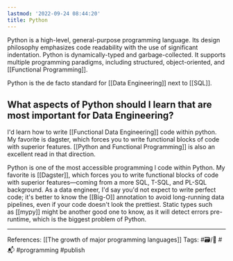 ```yaml
---
lastmod: '2022-09-24 08:44:20'
title: Python
---
```


Python is a high-level, general-purpose programming language. Its design philosophy emphasizes code readability with the use of significant indentation. Python is dynamically-typed and garbage-collected. It supports multiple programming paradigms, including structured, object-oriented, and [[Functional Programming]].

Python is the de facto standard for [[Data Engineering]] next to [[SQL]]. 

## What aspects of Python should I learn that are most important for Data Engineering?
I'd learn how to write [[Functional Data Engineering]] code within python. My favorite is dagster, which forces you to write functional blocks of code with superior features. [[Python and Functional Programming]] is also an excellent read in that direction.

Python is one of the most accessible programming l code within Python. My favorite is [[Dagster]], which forces you to write functional blocks of code with superior features—coming from a more SQL, T-SQL, and PL-SQL background. As a data engineer, I'd say you'd not expect to write perfect code; it's better to know the [[Big-O]] annotation to avoid long-running data pipelines, even if your code doesn't look the prettiest. Static types such as [[mypy]] might be another good one to know, as it will detect errors pre-runtime, which is the biggest problem of Python.

---
References: [[The growth of major programming languages]]
Tags: #🗃/🌳 #📬 #programming #publish